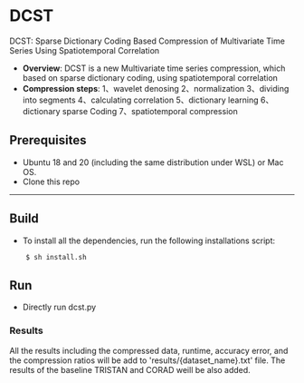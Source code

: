 # DCST
DCST: Sparse Dictionary Coding Based Compression of Multivariate Time Series Using Spatiotemporal Correlation

- **Overview**: DCST is a new Multivariate time series compression, which based on sparse dictionary coding, using spatiotemporal correlation
- **Compression steps**:
  1、wavelet denosing
  2、normalization
  3、dividing into segments
  4、calculating correlation
  5、dictionary learning
  6、dictionary sparse Coding
  7、spatiotemporal compression


## Prerequisites
- Ubuntu 18 and 20 (including the same distribution under WSL) or Mac OS.
- Clone this repo
---

## Build
- To install  all the dependencies, run the following installations script:
```bash
    $ sh install.sh
```


## Run
- Directly run dcst.py

### Results
All the results including the compressed data, runtime, accuracy error, and the compression ratios will be add to 'results/{dataset_name}.txt' file. The results of the baseline TRISTAN and CORAD weill be also added.
